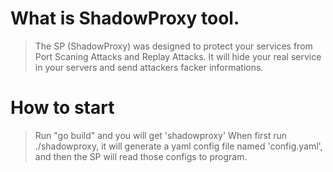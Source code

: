 # What is ShadowProxy tool.
> The SP (ShadowProxy) was designed to protect your services from Port Scaning Attacks and Replay Attacks. It will hide your real service in your servers and send attackers facker informations.
# How to start 
> Run "go build" and you will get 'shadowproxy'
> When first run ./shadowproxy, it will generate a yaml config file named 'config.yaml', and then the SP will read those configs to program.
